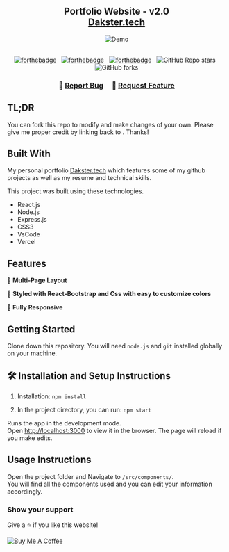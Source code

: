 <h2 align="center">
  Portfolio Website - v2.0<br/>
  <a href="" target="_blank">Dakster.tech</a>
</h2>
<div align="center">
  <img alt="Demo" src="./Images/readme-img1.png" />
</div>

<br/>

<center>

[![forthebadge](https://forthebadge.com/images/badges/built-with-love.svg)](https://forthebadge.com) &nbsp;
[![forthebadge](https://forthebadge.com/images/badges/made-with-javascript.svg)](https://forthebadge.com) &nbsp;
[![forthebadge](https://forthebadge.com/images/badges/open-source.svg)](https://forthebadge.com) &nbsp;
![GitHub Repo stars](https://img.shields.io/github/stars/soumyajit4419/Portfolio?color=red&logo=github&style=for-the-badge) &nbsp;
![GitHub forks](https://img.shields.io/github/forks/soumyajit4419/Portfolio?color=red&logo=github&style=for-the-badge)

</center>

<h3 align="center">
    🔹
    <a href="https://github.com/Dakster-z/PortfolioDaks/issues">Report Bug</a> &nbsp; &nbsp;
    🔹
    <a href="https://github.com/Dakster-z/PortfolioDaks/issues">Request Feature</a>
</h3>

## TL;DR

You can fork this repo to modify and make changes of your own. Please give me proper credit by linking back to [](https://github.com/Dakster-z/PortfolioDaks). Thanks!

## Built With

My personal portfolio <a href="/" target="_blank">Dakster.tech</a> which features some of my github projects as well as my resume and technical skills.<br/>

This project was built using these technologies.

- React.js
- Node.js
- Express.js
- CSS3
- VsCode
- Vercel

## Features

**📖 Multi-Page Layout**

**🎨 Styled with React-Bootstrap and Css with easy to customize colors**

**📱 Fully Responsive**

## Getting Started

Clone down this repository. You will need `node.js` and `git` installed globally on your machine.

## 🛠 Installation and Setup Instructions

1. Installation: `npm install`

2. In the project directory, you can run: `npm start`

Runs the app in the development mode.\
Open [http://localhost:3000](http://localhost:3000) to view it in the browser.
The page will reload if you make edits.

## Usage Instructions

Open the project folder and Navigate to `/src/components/`. <br/>
You will find all the components used and you can edit your information accordingly.

### Show your support

Give a ⭐ if you like this website!

<a href="https://www.buymeacoffee.com/Dakster" target="_blank">
    <img src="https://cdnjs.buymeacoffee.com/1.0.0/button.prod.min.js" 
         data-name="bmc-button" 
         data-slug="Dakster" 
         data-color="#FFDD00" 
         data-emoji="" 
         data-font="Cookie" 
         data-text="Buy me a coffee" 
         data-outline-color="#000000" 
         data-font-color="#000000" 
         data-coffee-color="#ffffff" 
         alt="Buy Me A Coffee" 
    >
</a>
